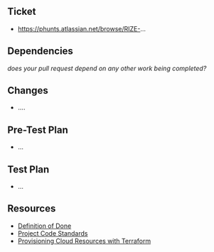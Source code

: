 ## Ticket
- https://phunts.atlassian.net/browse/RIZE-...

## Dependencies
_does your pull request depend on any other work being completed?_

## Changes
- ....

## Pre-Test Plan
- ...

## Test Plan
- ...

## Resources
- [Definition of Done](https://phunts.atlassian.net/wiki/spaces/EMB/pages/692060198/Definition+of+Done)
- [Project Code Standards](https://phunts.atlassian.net/wiki/spaces/EMB/pages/693010470/Project+Code+Standards)
- [Provisioning Cloud Resources with Terraform](https://phunts.atlassian.net/wiki/spaces/EMB/pages/1061519399/Provisioning+Cloud+Resources+with+Terraform)
